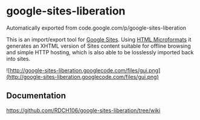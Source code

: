 # google-sites-liberation
Automatically exported from code.google.com/p/google-sites-liberation

This is an import/export tool for [Google Sites](http://sites.google.com/).  Using [HTML Microformats](http://microformats.org/) it generates an XHTML version of Sites content suitable for offline browsing and simple HTTP hosting, which is also able to be losslessly imported back into sites.

![http://google-sites-liberation.googlecode.com/files/gui.png](http://google-sites-liberation.googlecode.com/files/gui.png)

## Documentation

https://github.com/RDCH106/google-sites-liberation/tree/wiki
